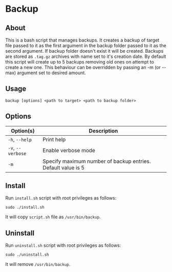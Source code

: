 # Backup

## About

This  is  a  bash  script  that manages backups. It creates a backup of
target  file  passed  to  it as the first argument in the backup folder
passed  to it as the second argument. If backup folder doesn't exist it
will be created. Backups are stored as `.tag.gz` archives with name set
to  it's  creation  date.  By  default  this script will create up to 5
backups  removing  old  ones  on  attempt  to  create  a  new one. This
behaviour  can  be  overridden  by  passing  an  -m (or --max) argument
set to desired amount.

## Usage

``` console
backup [options] <path to target> <path to backup folder>
```

## Options

| Option(s)         | Description                                                  |
|-------------------|--------------------------------------------------------------|
| `-h`, `--help`    | Print help                                                   |
| `-v`, `--verbose` | Enable verbose mode                                          |
| `-m`              | Specify maximum number of backup entries. Default value is 5 |

## Install

Run `install.sh` script with root privileges as follows:

```console
sudo ./install.sh
```

It will copy `script.sh` file as `/usr/bin/backup`.

## Uninstall

Run `uninstall.sh` script with root privileges as follows:

```console
sudo ./uninstall.sh
```

It will remove `/usr/bin/backup`.
